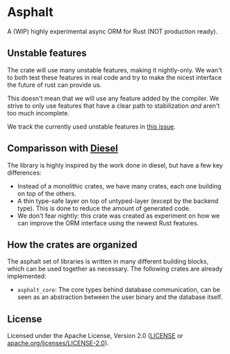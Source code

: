 # Asphalt

A (WIP) highly experimental async ORM for Rust (NOT production ready).

## Unstable features

The crate will use many unstable features, making it nightly-only. We wan't to both test
these features in real code and try to make the nicest interface the future of rust can
provide us.

This doesn't mean that we will use any feature added by the compiler. We strive to only
use features that have a clear path to stabilization _and_ aren't too much incomplete.

We track the currently used unstable features in [this issue](https://github.com/luisholanda/asphalt-orm/issues/3).

## Comparisson with [Diesel](https://github.com/diesel-rs/diesel)

The library is highly inspired by the work done in diesel, but have a few key differences:

* Instead of a monolithic crates, we have many crates, each one building on top of the others.
* A thin type-safe layer on top of untyped-layer (except by the backend type). This is done
to reduce the amount of generated code.
* We don't fear nightly: this crate was created as experiment on how we can improve the ORM
interface using the newest Rust features.

## How the crates are organized

The asphalt set of libraries is written in many different building blocks, which can be used
together as necessary. The following crates are already implemented:

* `asphalt_core`: The core types behind database communication, can be seen as an abstraction
between the user binary and the database itself.


## License

Licensed under the Apache License, Version 2.0 ([LICENSE](https://github.com/luisholanda/asphalt-orm/blobs/master/LICENSE) or [apache.org/licenses/LICENSE-2.0](https://apache.org/licenses/LICENSE-2.0)).
